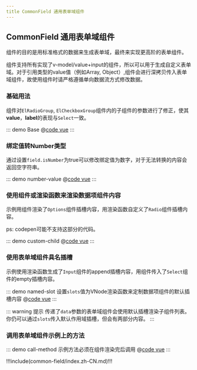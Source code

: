 ```yaml
---
title CommonField 通用表单域组件
---
```

## CommonField 通用表单域组件

组件的目的是用标准格式的数据来生成表单域，最终来实现更高阶的表单组件。

组件支持所有实现了v-model/value+input的组件，所以可以用于生成自定义表单域。对于引用类型的value值（例如Array, Object）,组件会进行深拷贝传入表单域组件，故使用组件时请严格遵循单向数据流方式修改数据。

### 基础用法

组件对`ElRadioGroup`, `ElCheckboxGroup`组件内的子组件的参数进行了修正，使其**value**，**label**的表现与`Select`一致。

::: demo Base
@[code vue](@demo/common-field/Base.vue) 
:::

### 绑定值转Number类型

通过设置`field.isNumber`为true可以修改绑定值为数字，对于无法转换的内容会返回空字符串。

::: demo number-value
@[code vue](@demo/common-field/number-value.vue)
:::

### 使用组件或渲染函数来渲染数据项组件内容

示例用组件渲染了`Options`组件插槽内容，用渲染函数自定义了`Radio`组件插槽内容。

ps: codepen可能不支持这部分的代码。

::: demo custom-child
@[code vue](@demo/common-field/custom-child.vue)
:::

### 使用表单域组件具名插槽

示例使用渲染函数生成了`Input`组件的append插槽内容，用组件传入了`Select`组件的empty插槽内容。

::: demo named-slot 设置`slots`值为VNode渲染函数来定制数据项组件的默认插槽内容
@[code vue](@demo/common-field/named-slot.vue)
:::

::: warning 提示
传递了`data`参数的表单域组件会使用默认插槽渲染子组件列表。你仍可以通过`slots`传入默认作用域插槽，但会有两部分内容。
:::

### 调用表单域组件示例上的方法

::: demo call-method 示例方法必须在组件渲染完后调用
@[code vue](@demo/common-field/call-method.vue)
:::



!!!include(common-field/index.zh-CN.md)!!! 
